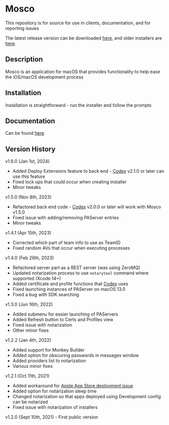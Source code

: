 # Mosco

This repository is for source for use in clients, documentation, and for reporting issues

The latest release version can be downloaded [here](https://www.delphiworlds.com/mosco/latest), and older installers are [here](https://www.delphiworlds.com/mosco/older).

## Description

Mosco is an application for macOS that provides functionality to help ease the iOS/macOS development process

## Installation

Installation is straightforward - run the installer and follow the prompts

## Documentation

Can be found [here](Docs/Readme.md).

## Version History

v1.6.0 (Jan 1st, 2024)

* Added Deploy Extensions feature to back end - [Codex](https://github.com/DelphiWorlds/Codex) v2.1.0 or later can use this feature
* Fixed lock ups that could occur when creating installer
* Minor tweaks 

v1.5.0 (Nov 8th, 2023)

* Refactored back end code - [Codex](https://github.com/DelphiWorlds/Codex) v2.0.0 or later will work with Mosco v1.5.0
* Fixed issue with adding/removing PAServer entries
* Minor tweaks 

v1.4.1 (Apr 15th, 2023)

* Corrected which part of team info to use as TeamID 
* Fixed random AVs that occur when executing processes

v1.4.0 (Feb 26th, 2023)

* Refactored server part as a REST server (was using ZeroMQ)
* Updated notarization process to use `notarytool` command where supported (Xcode 14+)
* Added certificate and profile functions that [Codex](https://github.com/DelphiWorlds/Codex) uses
* Fixed launching instances of PAServer on macOS 13.0
* Fixed a bug with SDK searching

v1.3.0 (Jun 16th, 2022)

* Added submenu for easier launching of PAServers
* Added Refresh button to Certs and Profiles view
* Fixed issue with notarization
* Other minor fixes

v1.2.2 (Jan 4th, 2022)

* Added support for Monkey Builder
* Added option for obscuring passwords in messages window
* Added providers list to notarization 
* Various minor fixes

v1.2.1 (Oct 11th, 2021)

* Added workaround for [Apple App Store deployment issue](https://quality.embarcadero.com/browse/RSP-35701)
* Added option for notarization sleep time
* Changed notarization so that apps deployed using Development config can be notarized
* Fixed issue with notarization of installers

v1.2.0 (Sept 10th, 2021) - First public version











